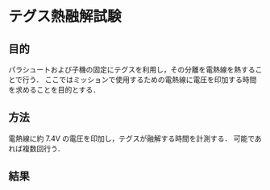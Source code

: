 # テグス熱融解試験

## 目的

パラシュートおよび子機の固定にテグスを利用し，その分離を電熱線を熱することで行う．
ここではミッションで使用するための電熱線に電圧を印加する時間を求めることを目的とする．

## 方法

電熱線に約 7.4V の電圧を印加し，テグスが融解する時間を計測する．
可能であれば複数回行う．

## 結果
